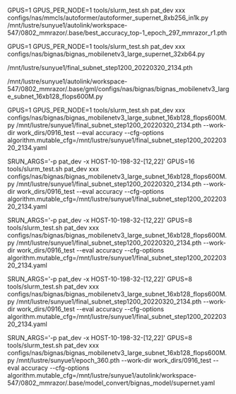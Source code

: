 



GPUS=1 GPUS_PER_NODE=1 tools/slurm_test.sh pat_dev xxx configs/nas/mmcls/autoformer/autoformer_supernet_8xb256_in1k.py /mnt/lustre/sunyue1/autolink/workspace-547/0802_mmrazor/.base/best_accuracy_top-1_epoch_297_mmrazor_r1.pth

GPUS=1 GPUS_PER_NODE=1 tools/slurm_test.sh pat_dev xxx configs/nas/bignas/bignas_mobilenetv3_large_supernet_32xb64.py


/mnt/lustre/sunyue1/final_subnet_step1200_20220320_2134.pth

/mnt/lustre/sunyue1/autolink/workspace-547/0802_mmrazor/.base/gml/configs/nas/bignas/bignas_mobilenetv3_large_subnet_16xb128_flops600M.py


GPUS=1 GPUS_PER_NODE=1 tools/slurm_test.sh pat_dev xxx configs/nas/bignas/bignas_mobilenetv3_large_subnet_16xb128_flops600M.py /mnt/lustre/sunyue1/final_subnet_step1200_20220320_2134.pth --work-dir work_dirs/0916_test --eval accuracy --cfg-options algorithm.mutable_cfg=/mnt/lustre/sunyue1/final_subnet_step1200_20220320_2134.yaml

SRUN_ARGS='-p pat_dev -x HOST-10-198-32-[12,22]' GPUS=16 tools/slurm_test.sh pat_dev xxx configs/nas/bignas/bignas_mobilenetv3_large_subnet_16xb128_flops600M.py /mnt/lustre/sunyue1/final_subnet_step1200_20220320_2134.pth --work-dir work_dirs/0916_test --eval accuracy --cfg-options algorithm.mutable_cfg=/mnt/lustre/sunyue1/final_subnet_step1200_20220320_2134.yaml

SRUN_ARGS='-p pat_dev -x HOST-10-198-32-[12,22]' GPUS=8 tools/slurm_test.sh pat_dev xxx configs/nas/bignas/bignas_mobilenetv3_large_subnet_16xb128_flops600M.py /mnt/lustre/sunyue1/final_subnet_step1200_20220320_2134.pth --work-dir work_dirs/0916_test --eval accuracy --cfg-options algorithm.mutable_cfg=/mnt/lustre/sunyue1/final_subnet_step1200_20220320_2134.yaml

SRUN_ARGS='-p pat_dev -x HOST-10-198-32-[12,22]' GPUS=8 tools/slurm_test.sh pat_dev xxx configs/nas/bignas/bignas_mobilenetv3_large_subnet_16xb128_flops600M.py /mnt/lustre/sunyue1/final_subnet_step1200_20220320_2134.pth --work-dir work_dirs/0916_test --eval accuracy --cfg-options algorithm.mutable_cfg=/mnt/lustre/sunyue1/final_subnet_step1200_20220320_2134.yaml

SRUN_ARGS='-p pat_dev -x HOST-10-198-32-[12,22]' GPUS=8 tools/slurm_test.sh pat_dev xxx configs/nas/bignas/bignas_mobilenetv3_large_subnet_16xb128_flops600M.py /mnt/lustre/sunyue1/epoch_360.pth --work-dir work_dirs/0916_test --eval accuracy --cfg-options algorithm.mutable_cfg=/mnt/lustre/sunyue1/autolink/workspace-547/0802_mmrazor/.base/model_convert/bignas_model/supernet.yaml
